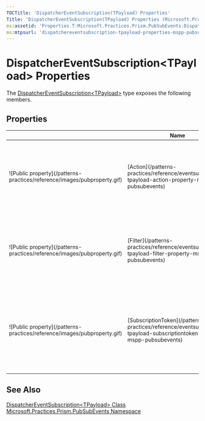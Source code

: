 ```yaml
---
TOCTitle: 'DispatcherEventSubscription(TPayload) Properties'
Title: 'DispatcherEventSubscription(TPayload) Properties (Microsoft.Practices.Prism.PubSubEvents)'
ms:assetid: 'Properties.T:Microsoft.Practices.Prism.PubSubEvents.DispatcherEventSubscription\`1'
ms:mtpsurl: 'dispatchereventsubscription-tpayload-properties-mspp-pubsubevents.md'
---
```


# DispatcherEventSubscription&lt;TPayload&gt; Properties

The [DispatcherEventSubscription&lt;TPayload&gt;](/patterns-practices/reference/dispatchereventsubscription-tpayload-class-mspp-pubsubevents) type exposes the following members.

## Properties

<table>

<thead>
<tr class="header">
<th> </th>
<th>Name</th>
<th>Description</th>
</tr>
</thead>
<tbody>
<tr class="odd">
<td>![Public property](/patterns-practices/reference/images/pubproperty.gif)</td>
<td>[Action](/patterns-practices/reference/eventsubscription-tpayload-action-property-mspp-pubsubevents)</td>
<td><div class="summary">
            Gets the target [Action&lt;T&gt;](http://msdn.microsoft.com/en-us/library/018hxwa8) that is referenced by the [IDelegateReference](/patterns-practices/reference/idelegatereference-interface-mspp-pubsubevents).
            </div>
(Inherited from [EventSubscription&lt;TPayload&gt;](/patterns-practices/reference/eventsubscription-tpayload-class-mspp-pubsubevents).)
</td>


</div>

</tr>
<tr class="even">
<td>![Public property](/patterns-practices/reference/images/pubproperty.gif)</td>
<td>[Filter](/patterns-practices/reference/eventsubscription-tpayload-filter-property-mspp-pubsubevents)</td>
<td><div class="summary">
    Gets the target [Predicate&lt;T&gt;](http://msdn.microsoft.com/en-us/library/bfcke1bz) that is referenced by the [IDelegateReference](/patterns-practices/reference/idelegatereference-interface-mspp-pubsubevents).
</div>



</div>
(Inherited from [EventSubscription&lt;TPayload&gt;](/patterns-practices/reference/eventsubscription-tpayload-class-mspp-pubsubevents).)</td>
</tr>
<tr class="odd">
<td>![Public property](/patterns-practices/reference/images/pubproperty.gif)</td>
<td>[SubscriptionToken](/patterns-practices/reference/eventsubscription-tpayload-subscriptiontoken-property-mspp-pubsubevents)</td>
<td><div class="summary">
Gets or sets a [SubscriptionToken](/patterns-practices/reference/eventsubscription-tpayload-subscriptiontoken-property-mspp-pubsubevents) that identifies this [IEventSubscription](/patterns-practices/reference/ieventsubscription-interface-mspp-pubsubevents).
</div>
(Inherited from [EventSubscription&lt;TPayload&gt;](/patterns-practices/reference/eventsubscription-tpayload-class-mspp-pubsubevents).)</td>
</tr>
</tbody>
</table>

## See Also

[DispatcherEventSubscription&lt;TPayload&gt; Class](/patterns-practices/reference/dispatchereventsubscription-tpayload-class-mspp-pubsubevents)  
[Microsoft.Practices.Prism.PubSubEvents Namespace](/patterns-practices/reference/mspp-pubsubevents-namespace)  
